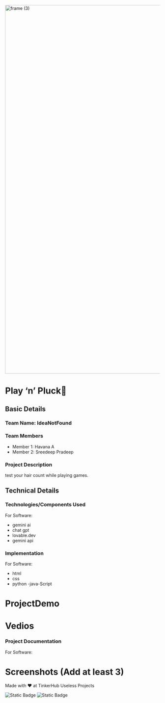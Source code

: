 <img width="3188" height="1202" alt="frame (3)" src="https://github.com/user-attachments/assets/517ad8e9-ad22-457d-9538-a9e62d137cd7" />

# Play ‘n’ Pluck🎯


## Basic Details
### Team Name: IdeaNotFound


### Team Members

- Member 1: Havana A
- Member 2: Sreedeep Pradeep

### Project Description
test your hair count while playing games.


## Technical Details
### Technologies/Components Used
For Software:
- gemini ai
- chat gpt 
- lovable.dev
- gemini api




### Implementation
For Software:
- html 
- css
- python
-java-Script

# ProjectDemo
# Vedios

### Project Documentation
For Software:

# Screenshots (Add at least 3)


Made with ❤️ at TinkerHub Useless Projects 

![Static Badge](https://img.shields.io/badge/TinkerHub-24?color=%23000000&link=https%3A%2F%2Fwww.tinkerhub.org%2F)
![Static Badge](https://img.shields.io/badge/UselessProjects--25-25?link=https%3A%2F%2Fwww.tinkerhub.org%2Fevents%2FQ2Q1TQKX6Q%2FUseless%2520Projects)